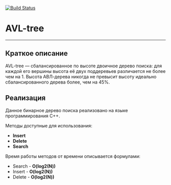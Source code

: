 [![Build Status](https://travis-ci.org/BinaryTreesImplementation/AVL-tree.svg?branch=master)](https://travis-ci.org/BinaryTreesImplementation/AVL-tree) 

# AVL-tree
---
## Краткое описание
AVL-tree — сбалансированное по высоте двоичное дерево поиска: для каждой его вершины высота её двух поддеревьев различается не более чем на 1. Высота АВЛ-дерева никогда не превысит высоту идеально сбалансированного дерева более, чем на 45%.

## Реализация
Данное бинарное дерево поиска реализовано на языке программирования С++. 

Методы доступные для использования: 
+ **Insert**
+ **Delete**
+ **Search**

Время работы методов от времени описывается формулами:

+ Search - **O(log2(N))**
+ Insert - **O(log2(N))**
+ Delete - **O(log2(N))**
